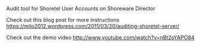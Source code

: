 Audit tool for Shoretel User Accounts on Shoreware Director

Check out this blog post for more instructions
https://milo2012.wordpress.com/2011/03/20/auditing-shoretel-server/

Check out the demo video
http://www.youtube.com/watch?v=nBt2sYAPO84